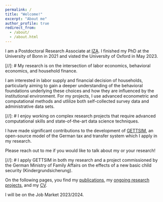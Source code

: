 ```yaml
---
permalink: /
title: "Welcome!"
excerpt: "About me"
author_profile: true
redirect_from:
  - /about/
  - /about.html
---
```


I am a Postdoctoral Research Associate at [IZA](https://www.iza.org/person/28688/christian-zimpelmann). I finished my PhD at the University of Bonn in 2021 and visted the University of Oxford in May 2023.

[//]: # My research is on the intersection of labor economics, behavioral economics, and household finance. 

I am interested in labor supply and financial decision of households, particularly aiming to gain a deeper understanding of the behavioral foundations underlying these choices and how they are influenced by the institutional environment. For my projects, I use advanced econometric and computational methods and utlilize both self-collected survey data and administrative data sets. 

[//]: # I enjoy working on complex research projects that require advanced computational skills and state-of-the-art data science techniques. 

I have made significant contributions to the development of [GETTSIM](https://github.com/iza-institute-of-labor-economics/gettsim), an open-source model of the German tax and transfer system which I apply in my research.

Please reach out to me if you would like to talk about my or your research!

[//]: # I apply GETTSIM in both my research and a project commissioned by the German Ministry of Family Affairs on the effects of a new basic child security (Kindergrundsicherung).

On the following pages, you find my [publications](publications), my [ongoing research projects](ongoing-research), and my [CV](cv).

I will be on the Job Market 2023/2024.
